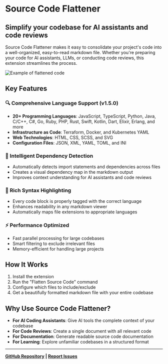 # Source Code Flattener

## Simplify your codebase for AI assistants and code reviews

Source Code Flattener makes it easy to consolidate your project's code into a well-organized, easy-to-read markdown file. Whether you're preparing your code for AI assistants, LLMs, or conducting code reviews, this extension streamlines the process.

![Example of flattened code](https://github.com/GTuritto/SourceCodeFlatener_Extension/raw/main/images/preview.png)

## Key Features

### 🔍 Comprehensive Language Support (v1.5.0)

- **20+ Programming Languages**: JavaScript, TypeScript, Python, Java, C/C++, C#, Go, Ruby, PHP, Rust, Swift, Kotlin, Dart, Elixir, Erlang, and more
- **Infrastructure as Code**: Terraform, Docker, and Kubernetes YAML
- **Web Technologies**: HTML, CSS, SCSS, and SVG
- **Configuration Files**: JSON, XML, YAML, TOML, and INI

### 🔗 Intelligent Dependency Detection

- Automatically detects import statements and dependencies across files
- Creates a visual dependency map in the markdown output
- Improves context understanding for AI assistants and code reviews

### 🎨 Rich Syntax Highlighting

- Every code block is properly tagged with the correct language
- Enhances readability in any markdown viewer
- Automatically maps file extensions to appropriate languages

### ⚡ Performance Optimized

- Fast parallel processing for large codebases
- Smart filtering to exclude irrelevant files
- Memory-efficient for handling large projects

## How It Works

1. Install the extension
2. Run the "Flatten Source Code" command
3. Configure which files to include/exclude
4. Get a beautifully formatted markdown file with your entire codebase

## Why Use Source Code Flattener?

- **For AI Coding Assistants**: Give AI tools the complete context of your codebase
- **For Code Reviews**: Create a single document with all relevant code
- **For Documentation**: Generate readable source code documentation
- **For Learning**: Explore unfamiliar codebases in a structured format

---

**[GitHub Repository](https://github.com/GTuritto/SourceCodeFlatener_Extension) | [Report Issues](https://github.com/GTuritto/SourceCodeFlatener_Extension/issues)**
